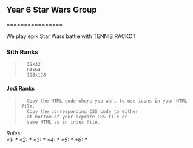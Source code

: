 ## Year 6 Star Wars Group
================

We play epik Star Wars battle with TENNIS RACKOT




### Sith Ranks 

>		32x32
>		64x64
>		128x128


#### Jedi Ranks
>		Copy the HTML code where you want to use icons in your HTML file. 
>		Copy the corresponding CSS code to either 
>		at bottom of your seprate CSS file or 
>		same HTML as in index file.

_Rules:_<br>
_*1: *_
_*2: *_
_*3: *_
_*4: *_
_*5: *_
_*6: *_

